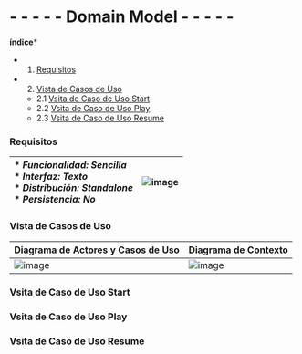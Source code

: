 # - - - - - Domain Model - - - - -

**índice***
- 1. [Requisitos](#Requisitos)
- 2. [Vista de Casos de Uso](#Vista-de-Casos-de-Uso)
    - 2.1 [Vsita de Caso de Uso Start](#Vsita-de-Caso-de-Uso-Start)
    - 2.2 [Vsita de Caso de Uso Play](#Vsita-de-Caso-de-Uso-Play)
    - 2.3 [Vsita de Caso de Uso Resume](#Vsita-de-Caso-de-Uso-Resume)


### Requisitos

| * _Funcionalidad: **Sencilla**_<br/>  * _Interfaz: **Texto**_<br/>  * _Distribución: **Standalone**_<br/>  * _Persistencia: **No**_<br/> | ![image](https://user-images.githubusercontent.com/46433173/196945659-de5ef1f9-e5c1-4e26-9c4a-69de9ec0b8aa.png) | 
| :------- | :------: |  

### Vista de Casos de Uso

| Diagrama de Actores y Casos de Uso | Diagrama de Contexto |
|---|---|
|![image](https://user-images.githubusercontent.com/46433173/195204864-f650c52c-cbcb-4288-8f86-6a32de30eb62.png) |![image](https://user-images.githubusercontent.com/46433173/195207035-a3001085-dde5-4d3c-aa22-81ea8cda5b84.png)

### Vsita de Caso de Uso Start



### Vsita de Caso de Uso Play



### Vsita de Caso de Uso Resume

